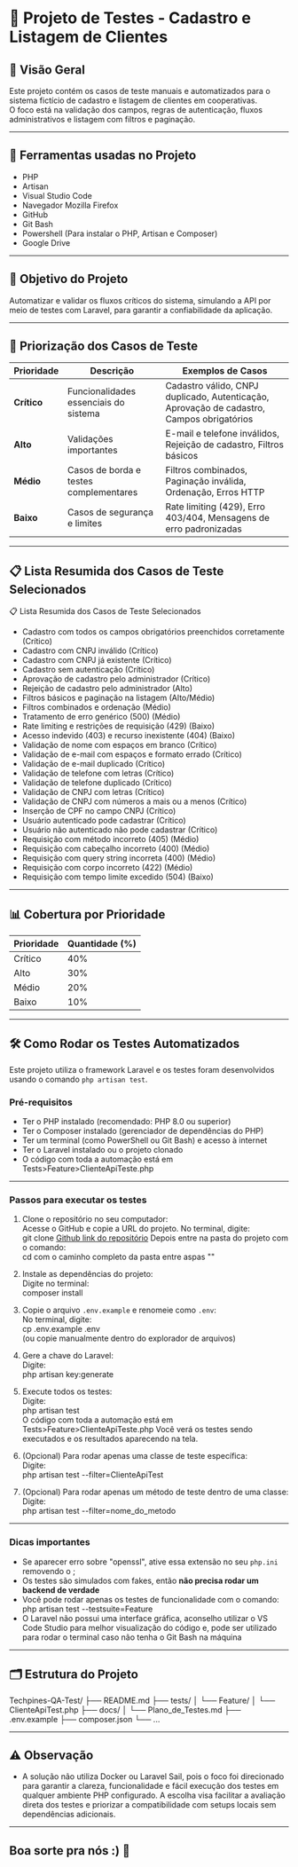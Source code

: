 # 🧪 Projeto de Testes - Cadastro e Listagem de Clientes

## 📖 Visão Geral

Este projeto contém os casos de teste manuais e automatizados para o sistema fictício de cadastro e listagem de clientes em cooperativas.  
O foco está na validação dos campos, regras de autenticação, fluxos administrativos e listagem com filtros e paginação.

---

## 🔧 Ferramentas usadas no Projeto
- PHP
- Artisan
- Visual Studio Code
- Navegador Mozilla Firefox
- GitHub
- Git Bash
- Powershell (Para instalar o PHP, Artisan e Composer)
- Google Drive

---

## 🎯 Objetivo do Projeto

Automatizar e validar os fluxos críticos do sistema, simulando a API por meio de testes com Laravel, para garantir a confiabilidade da aplicação.

---

## 🚦 Priorização dos Casos de Teste

| Prioridade | Descrição                                       | Exemplos de Casos                                                                      |
|------------|------------------------------------------------|----------------------------------------------------------------------------------------|
| **Crítico** | Funcionalidades essenciais do sistema          | Cadastro válido, CNPJ duplicado, Autenticação, Aprovação de cadastro, Campos obrigatórios |
| **Alto**    | Validações importantes                         | E-mail e telefone inválidos, Rejeição de cadastro, Filtros básicos                     |
| **Médio**   | Casos de borda e testes complementares         | Filtros combinados, Paginação inválida, Ordenação, Erros HTTP                          |
| **Baixo**   | Casos de segurança e limites                   | Rate limiting (429), Erro 403/404, Mensagens de erro padronizadas                      |

---

## 📋 Lista Resumida dos Casos de Teste Selecionados

📋 Lista Resumida dos Casos de Teste Selecionados

- Cadastro com todos os campos obrigatórios preenchidos corretamente (Crítico)
- Cadastro com CNPJ inválido (Crítico)
- Cadastro com CNPJ já existente (Crítico)
- Cadastro sem autenticação (Crítico)
- Aprovação de cadastro pelo administrador (Crítico)
- Rejeição de cadastro pelo administrador (Alto)
- Filtros básicos e paginação na listagem (Alto/Médio)
- Filtros combinados e ordenação (Médio)
- Tratamento de erro genérico (500) (Médio)
- Rate limiting e restrições de requisição (429) (Baixo)
- Acesso indevido (403) e recurso inexistente (404) (Baixo)
- Validação de nome com espaços em branco (Crítico)
- Validação de e-mail com espaços e formato errado (Crítico)
- Validação de e-mail duplicado (Crítico)
- Validação de telefone com letras (Crítico)
- Validação de telefone duplicado (Crítico)
- Validação de CNPJ com letras (Crítico)
- Validação de CNPJ com números a mais ou a menos (Crítico)
- Inserção de CPF no campo CNPJ (Crítico)
- Usuário autenticado pode cadastrar (Crítico)
- Usuário não autenticado não pode cadastrar (Crítico)
- Requisição com método incorreto (405) (Médio)
- Requisição com cabeçalho incorreto (400) (Médio)
- Requisição com query string incorreta (400) (Médio)
- Requisição com corpo incorreto (422) (Médio)
- Requisição com tempo limite excedido (504) (Baixo)

---

## 📊 Cobertura por Prioridade

| Prioridade | Quantidade (%) |
|------------|----------------|
| Crítico    | 40%            |
| Alto       | 30%            |
| Médio      | 20%            |
| Baixo      | 10%            |

---

## 🛠️ Como Rodar os Testes Automatizados

Este projeto utiliza o framework Laravel e os testes foram desenvolvidos usando o comando `php artisan test`.

### Pré-requisitos

- Ter o PHP instalado (recomendado: PHP 8.0 ou superior)
- Ter o Composer instalado (gerenciador de dependências do PHP)
- Ter um terminal (como PowerShell ou Git Bash) e acesso à internet
- Ter o Laravel instalado ou o projeto clonado
- O código com toda a automação está em Tests>Feature>ClienteApiTeste.php

---

### Passos para executar os testes

1. Clone o repositório no seu computador:  
   Acesse o GitHub e copie a URL do projeto. No terminal, digite:  
   git clone [Github link do repositório](https://github.com/QAMilenaTorres/Techpines-QA-Test.git)
   Depois entre na pasta do projeto com o comando:  
   cd com o caminho completo da pasta entre aspas ""

2. Instale as dependências do projeto:  
   Digite no terminal:  
   composer install

3. Copie o arquivo `.env.example` e renomeie como `.env`:  
   No terminal, digite:  
   cp .env.example .env  
   (ou copie manualmente dentro do explorador de arquivos)

4. Gere a chave do Laravel:  
   Digite:  
   php artisan key:generate

5. Execute todos os testes:  
   Digite:  
   php artisan test   
   O código com toda a automação está em Tests>Feature>ClienteApiTeste.php
   Você verá os testes sendo executados e os resultados aparecendo na tela.

7. (Opcional) Para rodar apenas uma classe de teste específica:  
   Digite:  
   php artisan test --filter=ClienteApiTest

8. (Opcional) Para rodar apenas um método de teste dentro de uma classe:  
   Digite:  
   php artisan test --filter=nome_do_metodo

---

### Dicas importantes

- Se aparecer erro sobre "openssl", ative essa extensão no seu `php.ini` removendo o ;
- Os testes são simulados com fakes, então **não precisa rodar um backend de verdade**
- Você pode rodar apenas os testes de funcionalidade com o comando:  
  php artisan test --testsuite=Feature
- O Laravel não possui uma interface gráfica, aconselho utilizar o VS Code Studio para melhor visualização do código e, pode ser utilizado para rodar o terminal caso não tenha o Git Bash na máquina

---

## 🗂️ Estrutura do Projeto

Techpines-QA-Test/
├── README.md
├── tests/
│ └── Feature/
│ └── ClienteApiTest.php
├── docs/
│ └── Plano_de_Testes.md
├── .env.example
├── composer.json
└── ...

---

## ⚠️ Observação

- A solução não utiliza Docker ou Laravel Sail, pois o foco foi direcionado para garantir a clareza, funcionalidade e fácil execução dos testes em qualquer ambiente PHP configurado. A escolha visa facilitar a avaliação direta dos testes e priorizar a compatibilidade com setups locais sem dependências adicionais.

---

## Boa sorte pra nós :) 🖤
